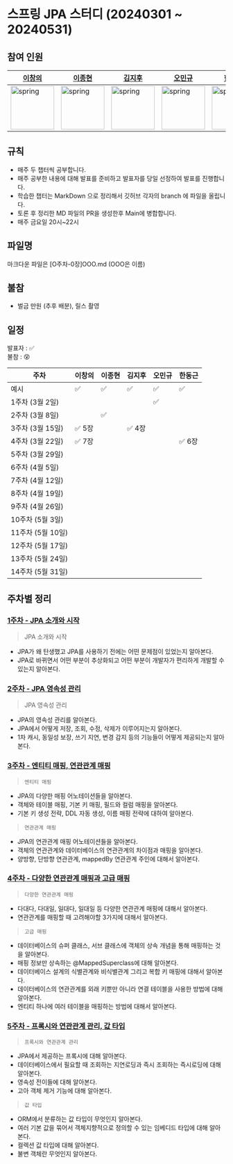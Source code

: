 # 스프링 JPA 스터디 (20240301 ~ 20240531)


## 참여 인원
| [이창의](https://github.com/changuii) | [이종현](https://github.com/2-jjong) | [김지후](https://github.com/jihukimme) | [오민규](https://github.com/kormk) | [한동근](https://github.com/l0o0lv) |
| --- | --- | --- | --- | --- |
|  <img src="https://avatars.githubusercontent.com/u/122252160?v=4" alt="spring" width="100" height="100"/>   |  <img src="https://avatars.githubusercontent.com/u/127838675?v=4" alt="spring" width="100" height="100"/>   |  <img src="https://avatars.githubusercontent.com/u/127816292?v=4" alt="spring" width="100" height="100"/>    | <img src="https://avatars.githubusercontent.com/u/63334787?v=4" alt="spring" width="100" height="100"/>   |  <img src="https://avatars.githubusercontent.com/u/128709695?v=4" alt="spring" width="100" height="100"/>  |

## 규칙
- 매주 두 챕터씩 공부합니다.
- 매주 공부한 내용에 대해 발표를 준비하고 발표자를 당일 선정하여 발표를 진행합니다.
- 학습한 챕터는 MarkDown 으로 정리해서 깃허브 각자의 branch 에 파일을 올립니다.
- 토론 후 정리한 MD 파일의 PR을 생성한후 Main에 병합합니다.
- 매주 금요일 20시~22시

## 파일명
마크다운 파일은 [O주차-0장]OOO.md (OOO은 이름)

## 불참
- 벌금 만원 (추후 배분), 릴스 촬영
  

## 일정

발표자 : ✅  
불참 : 😵  

| 주차             | 이창의 | 이종현 | 김지후 | 오민규 | 한동근 |
| ---------------- | ------ | ------ | ------ | ------ | ------ |
| 예시 |   ✅     |   ✅     |     ✅   |   ✅     |   ✅     |
| 1주차 (3월 2일)  |      |      |    |  ✅    |      |
| 2주차 (3월 8일)  |        |    ✅    |        |        |        |
| 3주차 (3월 15일)  |   ✅  5장   |        |   ✅ 4장   |        |        |
| 4주차 (3월 22일)  |    ✅  7장    |        |        |        |   ✅  6장     |
| 5주차 (3월 29일)  |        |        |        |        |        |
| 6주차 (4월 5일)  |        |        |        |        |        |
| 7주차 (4월 12일)  |        |        |        |        |        |
| 8주차 (4월 19일)  |        |        |        |        |        |
| 9주차 (4월 26일)  |        |        |        |        |        |
| 10주차 (5월 3일) |        |        |        |        |        |
| 11주차 (5월 10일) |        |        |        |        |        |
| 12주차 (5월 17일) |        |        |        |        |        |
| 13주차 (5월 24일) |        |        |        |        |        |
| 14주차 (5월 31일) |        |        |        |        |        |

## 주차별 정리

### [1주차 - JPA 소개와 시작](https://github.com/changuii/Spring-Data-JPA/tree/main/%ED%95%99%EC%8A%B5%EC%9E%90%EB%A3%8C/1%EC%A3%BC%EC%B0%A8)

> JPA 소개와 시작
- JPA가 왜 탄생했고 JPA를 사용하기 전에는 어떤 문제점이 있었는지 알아본다.
- JPA로 바뀌면서 어떤 부분이 추상화되고 어떤 부분이 개발자가 편리하게 개발할 수 있는지 알아본다.
  
### [2주차 - JPA 영속성 관리](https://github.com/changuii/Spring-Data-JPA/tree/main/%ED%95%99%EC%8A%B5%EC%9E%90%EB%A3%8C/2%EC%A3%BC%EC%B0%A8)

> JPA 영속성 관리
- JPA의 영속성 관리를 알아본다.
- JPA에서 어떻게 저장, 조회, 수정, 삭제가 이루어지는지 알아본다.
- 1차 캐시, 동일성 보장, 쓰기 지연, 변경 감지 등의 기능들이 어떻게 제공되는지 알아본다.

### [3주차 - 엔티티 매핑, 연관관계 매핑](https://github.com/changuii/Spring-Data-JPA/tree/main/%ED%95%99%EC%8A%B5%EC%9E%90%EB%A3%8C/3%EC%A3%BC%EC%B0%A8)

> `엔티티 매핑`
- JPA의 다양한 매핑 어노테이션들을 알아본다.
- 객체와 테이블 매핑, 기본 키 매핑, 필드와 컬럼 매핑을 알아본다.
- 기본 키 생성 전략, DDL 자동 생성, 이름 매핑 전략에 대하여 알아본다.
> `연관관계 매핑`
- JPA의 연관관계 매핑 어노테이션들을 알아본다.
- 객체의 연관관계와 데이터베이스의 연관관계의 차이점과 매핑을 알아본다.
- 양방향, 단방향 연관관계, mappedBy 연관관계 주인에 대해서 알아본다.

### [4주차 - 다양한 연관관계 매핑과 고급 매핑](https://github.com/changuii/Spring-Data-JPA/tree/main/%ED%95%99%EC%8A%B5%EC%9E%90%EB%A3%8C/4%EC%A3%BC%EC%B0%A8)

> `다양한 연관관계 매핑` 
- 다대다, 다대일, 일대다, 일대일 등 다양한 연관관계 매핑에 대해서 알아본다.
- 연관관계를 매핑할 때 고려해야할 3가지에 대해서 알아본다. 

> `고급 매핑`
- 데이터베이스의 슈퍼 클래스, 서브 클래스에 객체의 상속 개념을 통해 매핑하는 것을 알아본다.
- 매핑 정보만 상속하는 @MappedSuperclass에 대해 알아본다.
- 데이터베이스 설계의 식별관계와 비식별관계 그리고 복합 키 매핑에 대해서 알아본다.
- 데이터베이스의 연관관계를 외래 키뿐만 아니라 연결 테이블을 사용한 방법에 대해 알아본다.
- 엔티티 하나에 여러 테이블을 매핑하는 방법에 대해서 알아본다.

### [5주차 - 프록시와 연관관계 관리, 값 타입](https://github.com/changuii/Spring-Data-JPA/tree/main/%ED%95%99%EC%8A%B5%EC%9E%90%EB%A3%8C/5%EC%A3%BC%EC%B0%A8)

> `프록시와 연관관계 관리`
- JPA에서 제공하는 프록시에 대해 알아본다.
- 데이터베이스에서 필요할 때 조회하는 지연로딩과 즉시 조회하는 즉시로딩에 대해 알아본다.
- 영속성 전이들에 대해 알아본다.
- 고아 객체 제거 기능에 대해 알아본다.

> `값 타입`
- ORM에서 분류하는 값 타입이 무엇인지 알아본다.
- 여러 기본 값을 묶어서 객체지향적으로 정의할 수 있는 임베디드 타입에 대해 알아본다.
- 컬렉션 값 타입에 대해 알아본다.
- 불변 객체란 무엇인지 알아본다.